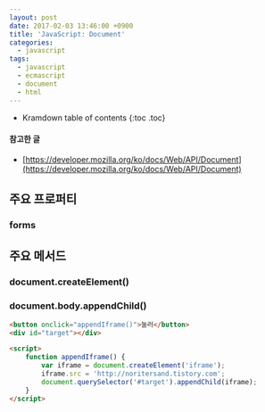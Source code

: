 ```yaml
---
layout: post
date: 2017-02-03 13:46:00 +0900
title: 'JavaScript: Document'
categories:
  - javascript
tags:
  - javascript
  - ecmascript
  - document
  - html
---
```


* Kramdown table of contents
{:toc .toc}

#### 참고한 글

- [https://developer.mozilla.org/ko/docs/Web/API/Document](https://developer.mozilla.org/ko/docs/Web/API/Document)

## 주요 프로퍼티

### forms

## 주요 메서드

### document.createElement()

### document.body.appendChild()

```html
<button onclick="appendIframe()">눌러</button>
<div id="target"></div>

<script>
    function appendIframe() {
        var iframe = document.createElement('iframe');
        iframe.src = 'http://noritersand.tistory.com';
        document.querySelector('#target').appendChild(iframe);
    }
</script>
```
